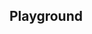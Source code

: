 <script setup>
import SwaggerUI from "@/swagger/view/SwaggerUI.vue"

import irccAllRecordsWithQueryJson from "@/swagger/json/ircc/solr/all-record-with-query.json";
import irccAllRecordsJson from "@/swagger/json/ircc/solr/all-record.json";
import irccAllRecordsWithCountryJson from "@/swagger/json/ircc/solr/all-record-with-country.json";
import irccAllRecordsWithRegionJson from "@/swagger/json/ircc/solr/all-record-with-region.json";
import irccAllRecordsWithSubFiltersJson from "@/swagger/json/ircc/solr/all-record-with-subfilters.json";

import baseJson from "@/swagger/json/records/solr/base.json";

import { mergeSwaggerWithBase, deepClone } from "@/utils"

const swaggerSpecs = [
  { json: mergeSwaggerWithBase(deepClone(baseJson), irccAllRecordsJson, ['paths']) ,protected: false },
  { json: mergeSwaggerWithBase(deepClone(baseJson), irccAllRecordsWithCountryJson, ['paths']) ,protected: false },
  { json: mergeSwaggerWithBase(deepClone(baseJson), irccAllRecordsWithQueryJson, ['paths']) ,protected: false },
  { json: mergeSwaggerWithBase(deepClone(baseJson), irccAllRecordsWithRegionJson, ['paths']), protected: false },
  { json: mergeSwaggerWithBase(deepClone(baseJson), irccAllRecordsWithSubFiltersJson, ["paths"]), protected: false },
];


</script>

<!--@include: @/../components/records/solr.md-->

## Playground

<SwaggerUI :swaggerSpecs="swaggerSpecs"/>
